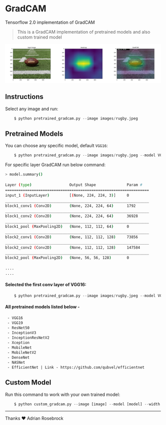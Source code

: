 # GradCAM
Tensorflow 2.0 implementation of GradCAM

> This is a GradCAM implementation of pretrained models and also custom trained model

![output.jpg](output.jpg)

## Instructions

Select any image and run:
```python
    $ python pretrained_gradcam.py --image images/rugby.jpeg
```
## Pretrained Models
You can choose any specific model, default `VGG16`:
```python
    $ python pretrained_gradcam.py --image images/rugby.jpeg --model VGG16
```
For specific layer GradCAM run below command:
```sh
> model.summary()

Layer (type)                 Output Shape              Param #   
=================================================================
input_1 (InputLayer)         [(None, 224, 224, 3)]     0         
_________________________________________________________________
block1_conv1 (Conv2D)        (None, 224, 224, 64)      1792      
_________________________________________________________________
block1_conv2 (Conv2D)        (None, 224, 224, 64)      36928     
_________________________________________________________________
block1_pool (MaxPooling2D)   (None, 112, 112, 64)      0         
_________________________________________________________________
block2_conv1 (Conv2D)        (None, 112, 112, 128)     73856     
_________________________________________________________________
block2_conv2 (Conv2D)        (None, 112, 112, 128)     147584    
_________________________________________________________________
block2_pool (MaxPooling2D)   (None, 56, 56, 128)       0         

....
....
```
#### Selected the first conv layer of VGG16:
```python
    $ python pretrained_gradcam.py --image images/rugby.jpeg --model VGG16 --layer block1_conv1
```
#### All pretrained models listed below -
```
 - VGG16 
 - VGG19
 - ResNet50
 - InceptionV3 
 - InceptionResNetV2
 - Xception
 - MobileNet
 - MobileNetV2
 - DenseNet
 - NASNet
 - EfficientNet | Link - https://github.com/qubvel/efficientnet
 ```
 
## Custom Model
Run this command to work with your own trained model:

```python
    $ python custom_gradcam.py --image [image] --model [model] --width [w] --height [h] --layer [layer]
```

---------------------
Thanks ❤️  Adrian Rosebrock 
